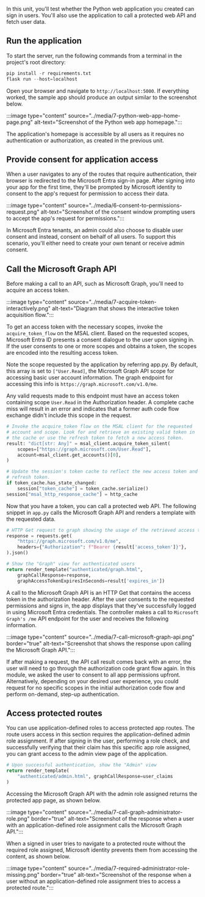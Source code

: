 In this unit, you'll test whether the Python web application you created can sign in users. You'll also use the application to call a protected web API and fetch user data.

## Run the application

To start the server, run the following commands from a terminal in the project's root directory:

```python
pip install -r requirements.txt
flask run --host=localhost
```
Open your browser and navigate to `http://localhost:5000`. If everything worked, the sample app should produce an output similar to the screenshot below.

:::image type="content" source="../media/7-python-web-app-home-page.png" alt-text="Screenshot of the Python web app homepage.":::

The application's homepage is accessible by all users as it requires no authentication or authorization, as created in the previous unit.

## Provide consent for application access

When a user navigates to any of the routes that require authentication, their browser is redirected to the Microsoft Entra sign-in page. After signing into your app for the first time, they'll be prompted by Microsoft identity to consent to the app's request for permission to access their data.

:::image type="content" source="../media/6-consent-to-permissions-request.png"  alt-text="Screenshot of the consent window prompting users to accept the app's request for permissions.":::

In Microsoft Entra tenants, an admin could also choose to disable user consent and instead, consent on behalf of all users. To support this scenario, you'll either need to create your own tenant or receive admin consent.

## Call the Microsoft Graph API

Before making a call to an API, such as Microsoft Graph, you'll need to acquire an access token.

:::image type="content" source="../media/7-acquire-token-interactively.png" alt-text="Diagram that shows the interactive token acquisition flow.":::

To get an access token with the necessary scopes, invoke the `acquire_token_flow` on the MSAL client. Based on the requested scopes, Microsoft Entra ID presents a consent dialogue to the user upon signing in. If the user consents to one or more scopes and obtains a token, the scopes are encoded into the resulting access token.

Note the scope requested by the application by referring app.py. By default, this array is set to `["User.Read]`, the Microsoft Graph API scope for accessing basic user account information. The graph endpoint for accessing this info is `https://graph.microsoft.com/v1.0/me`. 

Any valid requests made to this endpoint must have an access token containing scope `User.Read` in the Authorization header. A complete cache miss will result in an error and indicates that a former auth code flow exchange didn't include this scope in the request.

```python
# Invoke the acquire_token flow on the MSAL client for the requested
# account and scope. Look for and retrieve an existing valid token in
# the cache or use the refresh token to fetch a new access token.
result: "dict[str: Any]" = msal_client.acquire_token_silent(
    scopes=["https://graph.microsoft.com/User.Read"],
    account=msal_client.get_accounts()[0],
)

# Update the session's token cache to reflect the new access token and
# refresh token.
if token_cache.has_state_changed:
    session["token_cache"] = token_cache.serialize()
session["msal_http_response_cache"] = http_cache
```

Now that you have a token, you can call a protected web API. The following snippet in `app.py` calls the Microsoft Graph API and renders a template with the requested data.

```python
# HTTP Get request to graph showing the usage of the retrieved access token
response = requests.get(
    "https://graph.microsoft.com/v1.0/me",
    headers={"Authorization": f"Bearer {result['access_token']}"},
).json()

# Show the "Graph" view for authenticated users
return render_template("authenticated/graph.html", 
    graphCallResponse=response,
    graphAccessTokenExpiresInSeconds=result['expires_in'])
```

A call to the Microsoft Graph API is an HTTP Get that contains the access token in the authorization header. After the user consents to the requested permissions and signs in, the app displays that they've successfully logged in using Microsoft Entra credentials. The controller makes a call to `Microsoft Graph's /me` API endpoint for the user and receives the following information. 

:::image type="content" source="../media/7-call-microsoft-graph-api.png" border="true" alt-text="Screenshot that shows the response upon calling the Microsoft Graph API.":::

If after making a request, the API call result comes back with an error, the user will need to go through the authorization code grant flow again. In this module, we asked the user to consent to all app permissions upfront. Alternatively, depending on your desired user experience, you could request for no specific scopes in the initial authorization code flow and perform on-demand, step-up authentication.

## Access protected routes 

You can use application-defined roles to access protected app routes. The route users access in this section requires the application-defined admin role assignment. If after signing in the user, performing a role check, and successfully verifying that their claim has this specific app role assigned, you can grant access to the admin view page of the application.

```Python
# Upon successful authentication, show the "Admin" view
return render_template(
    "authenticated/admin.html", graphCallResponse=user_claims
)
```

Accessing the Microsoft Graph API with the admin role assigned returns the protected app page, as shown below.

:::image type="content" source="../media/7-call-graph-administrator-role.png" border="true" alt-text="Screenshot of the response when a user with an application-defined role assignment calls the Microsoft Graph API.":::

When a signed in user tries to navigate to a protected route without the required role assigned, Microsoft identity prevents them from accessing the content, as shown below.

:::image type="content" source="../media/7-required-administrator-role-missing.png" border="true" alt-text="Screenshot of the response when a user without an application-defined role assignment tries to access a protected route.":::
